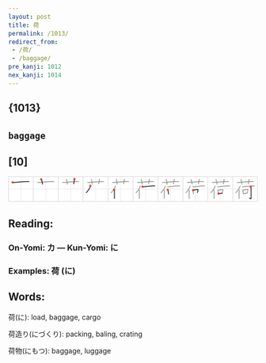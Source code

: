 ```yaml
---
layout: post
title: 荷
permalink: /1013/
redirect_from:
 - /荷/
 - /baggage/
pre_kanji: 1012
nex_kanji: 1014
---
```


## {1013}

## `baggage`

## [10]

<div class="stroke"><img src="../images/E88DB7.png" /></div>

## Reading:

### On-Yomi: カ &mdash; Kun-Yomi: に

### Examples: 荷 (に)

## Words:

荷(に): load, baggage, cargo

荷造り(にづくり): packing, baling, crating

荷物(にもつ): baggage, luggage
